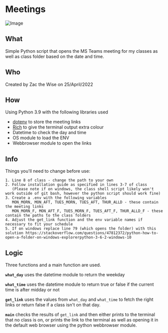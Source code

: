 # Meetings
![Image](https://img.shields.io/badge/CROSS%20PLATFORM-YES-success?style=for-the-badge)

## What
Simple Python script that opens the MS Teams meeting for my classes as well as class folder based on the date and time.  

## Who
Created by Zac the Wise on 25/April/2022  

## How
Using Python 3.9 with the following libraries used
- [dotenv](https://pypi.org/project/python-dotenv/) to store the meeting links
- [Rich](https://github.com/Textualize/rich) to give the terminal output extra colour
- Datetime to check the day and time
- OS module to load the ENV
- Webbrowser module to open the links

## Info 
Things you'll need to change before use:

```
1. Line 8 of class - change the path to your own
2. Follow installation guide as specified in lines 3-7 of class
   (Please note if on windows, the class shell script likely won't work outside of git bash, however the python script should work fine)
3. Create a .env with the following variables
   MON_MORN, MON_AFT, TUES_MORN, TUES_AFT, THUR_ALLD - these contain the meeting links
   MON_MORN_F, MON_AFT_F, TUES_MORN_F, TUES_AFT_F, THUR_ALLD_F - these contain the paths to the class folders
4. Adjust the get_link function and the env variable names if necessary to fit your schedule
5. If on windows replace line 79 (which opens the folder) with this solution https://stackoverflow.com/questions/47812372/python-how-to-open-a-folder-on-windows-explorerpython-3-6-2-windows-10
```

## Logic
Three functions and a main function are used.  


**`what_day`** uses the datetime module to return the weekday  

**`what_time`** uses the datetime module to return true or false if the current time is after midday or not  

**`get_link`** uses the values from `what_day` and `what_time` to fetch the right links or return false if a class isn't on that day.  

**`main`** checks the results of `get_link` and then either prints to the terminal that no class is on, or prints the link to the terminal as well as opening it in the default web browser using the python webbrowser module.

